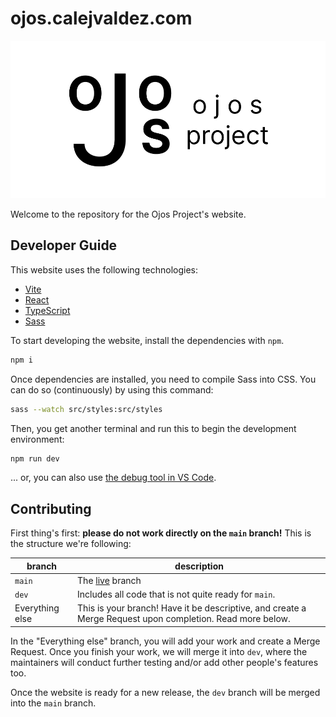 # ojos.calejvaldez.com

![The Ojos Project header](res/header.png)

Welcome to the repository for the Ojos Project's website.

## Developer Guide

This website uses the following technologies:

- [Vite](https://vitejs.dev/)
- [React](https://react.dev/)
- [TypeScript](https://typescriptlang.org/)
- [Sass](https://sass-lang.com/)

To start developing the website, install the dependencies with `npm`.

```bash
npm i
```

Once dependencies are installed, you need to compile Sass into CSS. You can do so (continuously) by using this command:

```bash
sass --watch src/styles:src/styles
```

Then, you get another terminal and run this to begin the development environment:

```bash
npm run dev
```

... or, you can also use [the debug tool in VS Code](https://code.visualstudio.com/docs/editor/debugging).

## Contributing

First thing's first: **please do not work directly on the `main` branch!** This is the structure we're following:

|branch|description|
|---|---|
|`main`|The [live](https://ojos.calejvaldez.com) branch|
|`dev`|Includes all code that is not quite ready for `main`.|
|Everything else|This is your branch! Have it be descriptive, and create a Merge Request upon completion. Read more below.|

In the "Everything else" branch, you will add your work and create a Merge Request. Once you finish your work, we will merge it into `dev`, where the maintainers will conduct further testing and/or add other people's features too.

Once the website is ready for a new release, the `dev` branch will be merged into the `main` branch.
